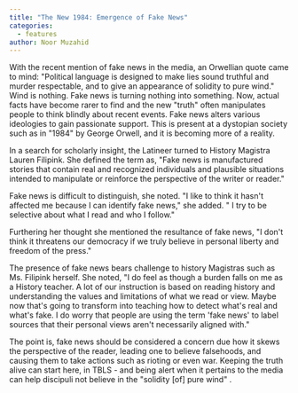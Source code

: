 ```yaml
---
title: "The New 1984: Emergence of Fake News"
categories:
  - features
author: Noor Muzahid
---
```


With the recent mention of fake news in the media, an Orwellian quote came to mind: "Political language is designed to make lies sound truthful and murder respectable, and to give an appearance of solidity to pure wind." Wind is nothing. Fake news is turning nothing into something. Now, actual facts have become rarer to find and the new "truth" often manipulates people to think blindly about recent events. Fake news alters various ideologies to gain passionate support. This is present at a dystopian society such as in "1984" by George Orwell, and it is becoming more of a reality.

In a search for scholarly insight, the Latineer turned to History Magistra Lauren Filipink. She defined the term as, "Fake news is manufactured stories that contain real and recognized individuals and plausible situations intended to manipulate or reinforce the perspective of the writer or reader."

Fake news is difficult to distinguish, she noted. "I like to think it hasn't affected me because I can identify fake news," she added. " I try to be selective about what I read and who I follow."

Furthering her thought she mentioned the resultance of fake news, "I don't think it threatens our democracy if we truly believe in personal liberty and freedom of the press."

The presence of fake news bears challenge to history Magistras such as Ms. Filipink herself. She noted, "I do feel as though a burden falls on me as a History teacher. A lot of our instruction is based on reading history and understanding the values and limitations of what we read or view. Maybe now that's going to transform into teaching how to detect what's real and what's fake. I do worry that people are using the term 'fake news' to label sources that their personal views aren't necessarily aligned with."

The point is, fake news should be considered a concern due how it skews the perspective of the reader, leading one to believe falsehoods, and causing them to take actions such as rioting or even war. Keeping the truth alive can start here, in TBLS - and being alert when it pertains to the media can help discipuli not believe in the "solidity [of] pure wind" .
